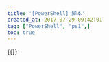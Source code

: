 ```yaml
---
title: '[PowerShell] 脚本'
created_at: 2017-07-29 09:42:01
tag: ["PowerShell", "ps1",]
toc: true
---
```


{{<file-list regularExpression="^.*\.ps1$">}}
